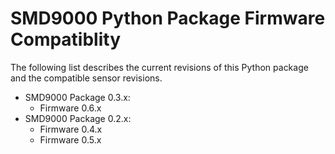 # SMD9000 Python Package Firmware Compatiblity
The following list describes the current revisions of this Python package and the compatible sensor revisions.

- SMD9000 Package 0.3.x:
  - Firmware 0.6.x
- SMD9000 Package 0.2.x:
  - Firmware 0.4.x
  - Firmware 0.5.x